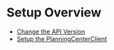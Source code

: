 # Setup Overview

- [Change the API Version](changingTheApiVersion.md)
- [Setup the PlanningCenterClient](settingUp.md)